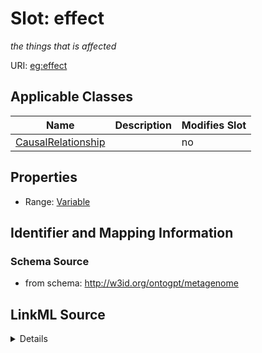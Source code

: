 

# Slot: effect


_the things that is affected_



URI: [eg:effect](http://w3id.org/ontogpt/environmental-metagenome/effect)



<!-- no inheritance hierarchy -->





## Applicable Classes

| Name | Description | Modifies Slot |
| --- | --- | --- |
| [CausalRelationship](CausalRelationship.md) |  |  no  |







## Properties

* Range: [Variable](Variable.md)





## Identifier and Mapping Information







### Schema Source


* from schema: http://w3id.org/ontogpt/metagenome




## LinkML Source

<details>
```yaml
name: effect
description: the things that is affected
from_schema: http://w3id.org/ontogpt/metagenome
rank: 1000
alias: effect
owner: CausalRelationship
domain_of:
- CausalRelationship
range: Variable

```
</details>